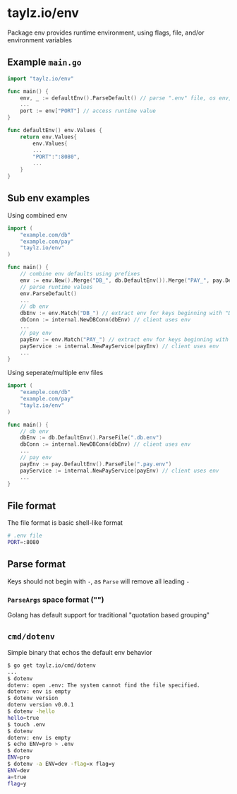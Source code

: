# taylz.io/env

Package env provides runtime environment, using flags, file, and/or environment variables

## Example `main.go`

```go
import "taylz.io/env"

func main() {
	env, _ := defaultEnv().ParseDefault() // parse ".env" file, os env, and cli args
	...
	port := env["PORT"] // access runtime value
}

func defaultEnv() env.Values {
	return env.Values{
		env.Values{
		...
		"PORT":":8080",
		...
	}
}
```

## Sub env examples

Using combined env

```go
import (
	"example.com/db"
	"example.com/pay"
	"taylz.io/env"
)

func main() {
	// combine env defaults using prefixes
	env := env.New().Merge("DB_", db.DefaultEnv()).Merge("PAY_", pay.DefaultEnv())
	// parse runtime values
	env.ParseDefault()
	...
	// db env
	dbEnv := env.Match("DB_") // extract env for keys beginning with "DB_"
	dbConn := internal.NewDBConn(dbEnv) // client uses env
	...
	// pay env
	payEnv := env.Match("PAY_") // extract env for keys beginning with "PAY_"
	payService := internal.NewPayService(payEnv) // client uses env
	...
}
```

Using seperate/multiple env files

```go
import (
	"example.com/db"
	"example.com/pay"
	"taylz.io/env"
)

func main() {
	// db env
	dbEnv := db.DefaultEnv().ParseFile(".db.env")
	dbConn := internal.NewDBConn(dbEnv) // client uses env
	...
	// pay env
	payEnv := pay.DefaultEnv().ParseFile(".pay.env")
	payService := internal.NewPayService(payEnv) // client uses env
	...
}
```

## File format

The file format is basic shell-like format

```sh
# .env file
PORT=:8080
```

## Parse format

Keys should not begin with `-`, as `Parse` will remove all leading `-`

### `ParseArgs` space format ("")

Golang has default support for traditional "quotation based grouping"

## `cmd/dotenv`

Simple binary that echos the default env behavior

```sh
$ go get taylz.io/cmd/dotenv
...
$ dotenv
dotenv: open .env: The system cannot find the file specified.
dotenv: env is empty
$ dotenv version
dotenv version v0.0.1
$ dotenv -hello
hello=true
$ touch .env
$ dotenv
dotenv: env is empty
$ echo ENV=pro > .env
$ dotenv
ENV=pro
$ dotenv -a ENV=dev -flag=x flag=y
ENV=dev
a=true
flag=y
```
